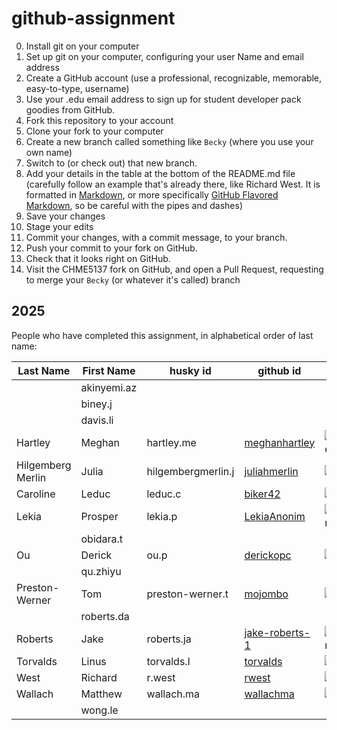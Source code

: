 # github-assignment

0. Install git on your computer
0. Set up git on your computer, configuring your user Name and email address
0. Create a GitHub account (use a professional, recognizable, memorable, easy-to-type, username)
0. Use your .edu email address to sign up for student developer pack goodies from GitHub.
1. Fork this repository to your account
2. Clone your fork to your computer
2. Create a new branch called something like `Becky` (where you use your own name)
2. Switch to (or check out) that new branch.
3. Add your details in the table at the bottom of the README.md file (carefully follow an example that's already there, like Richard West. It is formatted in [Markdown](https://www.markdownguide.org/), or more specifically [GitHub Flavored Markdown](https://docs.github.com/en/get-started/writing-on-github/getting-started-with-writing-and-formatting-on-github/basic-writing-and-formatting-syntax), so be careful with the pipes and dashes)
4. Save your changes
5. Stage your edits
6. Commit your changes, with a commit message, to your branch.
7. Push your commit to your fork on GitHub.
7. Check that it looks right on GitHub.
8. Visit the CHME5137 fork on GitHub, and open a Pull Request, requesting to merge your `Becky` (or whatever it's called) branch


## 2025

People who have completed this assignment, in alphabetical order of last name:

Last Name | First Name | husky id   | github id | avatar
----------|------------|------------|-----------|---------
   |   | akinyemi.az        |   |     
   |   | biney.j        |   |     
   |   | davis.li        |   |     
Hartley   | Meghan  | hartley.me        | [meghanhartley](https://github.com/meghanhartley)  | ![meghanhartley](https://github.com/meghanhartley.png?size=40)    
Hilgemberg Merlin   | Julia  | hilgembergmerlin.j        | [juliahmerlin](https://github.com/juliahmerlin)  | ![juliahmerlin](https://github.com/juliahmerlin.png?size=40)    
Caroline   | Leduc  | leduc.c        | [biker42](https://github.com/biker42)   | ![biker42](https://github.com/biker42.png?size=40)     
  Lekia | Prosper  | lekia.p        | [LekiaAnonim](https://github.com/LekiaAnonim)  | ![LekiaAnonim](https://github.com/LekiaAnonim.png?size=40)    
   |   | obidara.t        |   |     
  Ou | Derick  | ou.p        |  [derickopc](https://github.com/derickopc) |     ![derickopc](https://github.com/derickopc.png?size=40) 
   |   | qu.zhiyu        |   |     
Preston-Werner    | Tom       | preston-werner.t | [mojombo](https://github.com/mojombo) | ![mojombo](https://github.com/mojombo.png?size=40) 
   |   | roberts.da        |   |     
Roberts   | Jake  | roberts.ja      | [jake-roberts-1](https://github.com/jake-roberts-1)             | ![jake-roberts-1](https://github.com/jake-roberts-1.png?size=40)    
Torvalds   | Linus      | torvalds.l      | [torvalds](https://github.com/torvalds) | ![torvalds](https://github.com/torvalds.png?size=40)
West      | Richard    | r.west     | [rwest](https://github.com/rwest)         | ![rwest](https://github.com/rwest.png?size=40)
Wallach   | Matthew  | wallach.ma        | [wallachma](https://github.com/wallachma)  | ![wallachma](https://github.com/wallachma.png?size=40)    
   |   | wong.le        |   |     
